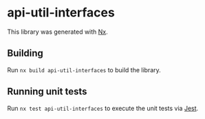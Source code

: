 # api-util-interfaces

This library was generated with [Nx](https://nx.dev).

## Building

Run `nx build api-util-interfaces` to build the library.

## Running unit tests

Run `nx test api-util-interfaces` to execute the unit tests via [Jest](https://jestjs.io).
